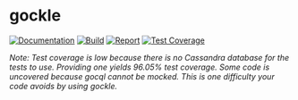 # gockle

[![Documentation](https://godoc.org/github.com/willfaught/gockle?status.svg)](https://godoc.org/github.com/willfaught/gockle)
[![Build](https://travis-ci.org/willfaught/gockle.svg?branch=master)](https://travis-ci.org/willfaught/gockle)
[![Report](https://goreportcard.com/badge/github.com/willfaught/gockle)](https://goreportcard.com/report/github.com/willfaught/gockle)
[![Test Coverage](https://coveralls.io/repos/github/willfaught/gockle/badge.svg?branch=master)](https://coveralls.io/github/willfaught/gockle?branch=master)

*Note: Test coverage is low because there is no Cassandra database for the tests to use. Providing one yields 96.05% test coverage. Some code is uncovered because gocql cannot be mocked. This is one difficulty your code avoids by using gockle.*
